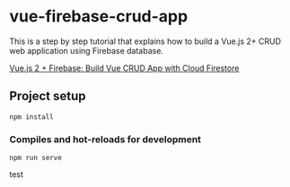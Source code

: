 # vue-firebase-crud-app
This is a step by step tutorial that explains how to build a Vue.js 2+ CRUD web application using Firebase database.

[Vue.js 2 + Firebase: Build Vue CRUD App with Cloud Firestore](https://www.positronx.io/vue-js-firebase-build-vue-crud-app-with-cloud-firestore/)

## Project setup
```
npm install
```

### Compiles and hot-reloads for development
```
npm run serve
```

test